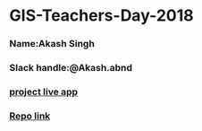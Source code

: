 # GIS-Teachers-Day-2018


### Name:Akash Singh
### Slack handle:@Akash.abnd
### [project live app](https://youtu.be/HNXZI2-Fk3s) 
### [Repo link](https://github.com/Akash4097/TeachersDayCard.ABNDChallenge)
